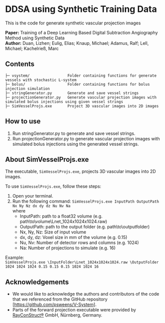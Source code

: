 # DDSA using Synthetic Training Data

This is the code for generate synthetic vascular projection images

**Paper:** Training of a Deep Learning Based Digital Subtraction Angiography Method using Synthetic Data  
**Author:** Duan, Lizhen; Eulig, Elias; Knaup, Michael; Adamus, Ralf; Lell, Michael; Kachelrieß, Marc

## Contents
```
├─ vsystem/                 Folder containing functions for generate vessels with stochastic L-system
├─ bolus/                   Folder containing functions for bolus injection simulation
├─ stringGenerator.py       Generate and save vessel strings
├─ projectionGenerator.py   Generate vascular projection images with simulated bolus injections using given vessel strings
├─ SimVesselProjs.exe       Project 3D vascular images into 2D images
```

## How to use
1. Run stringGenerator.py to generate and save vessel strings.
2. Run projectionGenerator.py to generate vascular projection images with simulated bolus injections using the generated vessel strings.

## About SimVesselProjs.exe
The executable, `SimVesselProjs.exe`, projects 3D vascular images into 2D images.

To use `SimVesselProjs.exe`, follow these steps:
1. Open your terminal.
2. Run the following command: `SimVesselProjs.exe InputPath OutputPath Nx Ny Nz dx dy dz Nu Nv Na`  
where  
    * InputPath: path to a float32 volume (e.g. path\to\volume\Lnet_1024x1024x1024.raw)  
    * OutputPath: path to the output folder (e.g. path\to\outputfolder)  
    * Nx, Ny, Nz: Size of input volume  
    * dx, dy, dz: Voxel size in mm of the volume (e.g. 0.15)  
    * Nu, Nv: Number of detector rows and columns (e.g. 1024)  
    * Na: Number of projections to simulate (e.g. 16)  

Example:  
`
SimVesselProjs.exe \InputFolder\Lnet_1024x1024x1024.raw \OutputFolder 1024 1024 1024 0.15 0.15 0.15 1024 1024 16
`

## Acknowledgements
- We would like to acknowledge the authors and contributors of the code that we referenced from the GitHub repository [https://github.com/psweens/V-System].
- Parts of the forward projection executable were provided by [RayConStruct®](http://www.rayconstruct.de) GmbH, Nürnberg, Germany.
